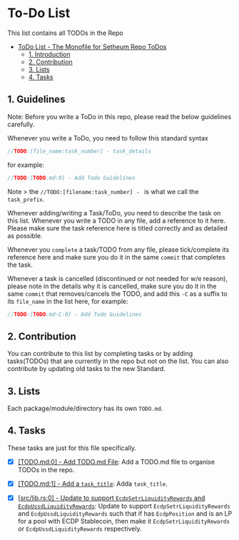 # To-Do List

This list contains all TODOs in the Repo


<!-- TOC -->
- [ToDo List - The Monofile for Setheum Repo ToDos](#to-do-list)
  - [1. Introduction](#1-guidelines)
  - [2. Contribution](#2-contribution)
  - [3. Lists](#3-lists)
  - [4. Tasks](#4-tasks)
<!-- /TOC -->


## 1. Guidelines

Note: Before you write a ToDo in this repo, please read the below guidelines carefully.

Whenever you write a ToDo, you need to follow this standard syntax

```rust
//TODO:[file_name:task_number] - task_details
```

for example:

```rust
//TODO:[TODO.md:0] - Add Todo Guidelines
```

Note > the  `//TODO:[filename:task_number] - ` is what we call the `task_prefix`.

Whenever adding/writing a Task/ToDo, you need to describe the task on this list. Whenever you write a TODO in any file, add a reference to it here. Please make sure the task reference here is titled correctly and as detailed as possible\.

Whenever you `complete` a task/TODO from any file, please tick/complete its reference here and make sure you do it in the same `commit` that completes the task.

Whenever a task is cancelled (discontinued or not needed for w/e reason), please note in the details why it is cancelled, make sure you do it in the same `commit` that removes/cancels the TODO, and add this `-C` as a suffix to its `file_name` in the list here, for example:

```rust
//TODO:[TODO.md-C:0] - Add Todo Guidelines
```

## 2. Contribution

You can contribute to this list by completing tasks or by adding tasks(TODOs) that are currently in the repo but not on the list. You can also contribute by updating old tasks to the new Standard.

## 3. Lists

Each package/module/directory has its own `TODO.md`.

## 4. Tasks

These tasks are just for this file specifically.

- [x] [[TODO.md:0] - Add TODO.md File](TODO.md): Add a TODO.md file to organise TODOs in the repo.
- [x] [[TODO.md:1] - Add a `task_title`](/TODO.md/#tasks): Adda `task_title`.

- [x] [[src/lib.rs:0] - Update to support `EcdpSetrLiquidityRewards` and `EcdpUssdLiquidityRewards`](/blockchain/modules/edfis-liquidity-rewards/src/lib.rs): Update to support `EcdpSetrLiquidityRewards` and `EcdpUssdLiquidityRewards` such that if has `EcdpPosition` and is an LP for a pool with ECDP Stablecoin, then make it `EcdpSetrLiquidityRewards` or `EcdpUssdLiquidityRewards` respectively.
